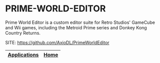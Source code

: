 # PRIME-WORLD-EDITOR

 Prime World Editor is a custom editor suite for Retro Studios' GameCube and Wii games, including the Metroid Prime series and Donkey Kong Country Returns.
 
 SITE: https://github.com/AxioDL/PrimeWorldEditor

 | [Applications](https://portable-linux-apps.github.io/apps.html) | [Home](https://portable-linux-apps.github.io)
 | --- | --- |
